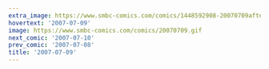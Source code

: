```yaml
---
extra_image: https://www.smbc-comics.com/comics/1448592908-20070709after.png
hovertext: '2007-07-09'
image: https://www.smbc-comics.com/comics/20070709.gif
next_comic: '2007-07-10'
prev_comic: '2007-07-08'
title: '2007-07-09'
---
```


